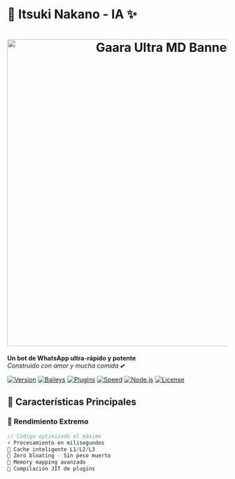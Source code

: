 # 🎀 Itsuki Nakano - IA ✨

<!-- Banner -->
<h1 align="center">
  <img src="https://files.catbox.moe/15voeu.jpg" width="700" alt="Gaara Ultra MD Banner"/>

</h1>

**Un bot de WhatsApp ultra-rápido y potente**  
*Construido con amor y mucha comida 💕*

[![Version](https://img.shields.io/badge/Version-2.0.0-pink.svg)]()
[![Baileys](https://img.shields.io/badge/Baileys-Multi--Device-blue.svg)]()
[![Plugins](https://img.shields.io/badge/Plugins-1000+-success.svg)]()
[![Speed](https://img.shields.io/badge/Speed-⚡Ultra--Fast-yellow.svg)]()
[![Node.js](https://img.shields.io/badge/Node.js-18+-green.svg)]()
[![License](https://img.shields.io/badge/License-MIT-orange.svg)]()

</div>

## 🌟 **Características Principales**

### 🚀 **Rendimiento Extremo**
```javascript
// Código optimizado al máximo
⚡ Procesamiento en milisegundos
🎯 Cache inteligente L1/L2/L3
🔧 Zero bloating - Sin peso muerto
💾 Memory mapping avanzado
🚀 Compilación JIT de plugins